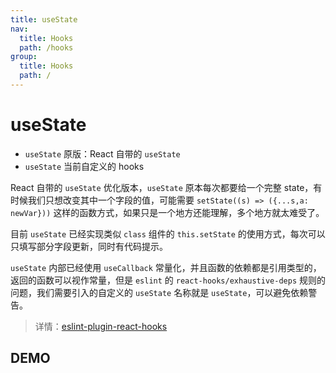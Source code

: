 ```yaml
---
title: useState
nav:
  title: Hooks
  path: /hooks
group:
  title: Hooks
  path: /
---
```


# useState

- `useState` 原版：React 自带的 `useState`
- `useState` 当前自定义的 hooks

React 自带的 `useState` 优化版本，`useState` 原本每次都要给一个完整 state，有时候我们只想改变其中一个字段的值，可能需要 `setState((s) => ({...s,a: newVar}))` 这样的函数方式，如果只是一个地方还能理解，多个地方就太难受了。

目前 `useState` 已经实现类似 `class` 组件的 `this.setState` 的使用方式，每次可以只填写部分字段更新，同时有代码提示。

`useState` 内部已经使用 `useCallback` 常量化，并且函数的依赖都是引用类型的，返回的函数可以视作常量，但是 `eslint` 的 `react-hooks/exhaustive-deps` 规则的问题，我们需要引入的自定义的 `useState` 名称就是 `useState`，可以避免依赖警告。

> 详情：[eslint-plugin-react-hooks](https://github.com/facebook/react/blob/master/packages/eslint-plugin-react-hooks/src/ExhaustiveDeps.js#L150)

## DEMO

<code src="./demo.tsx"></code>
